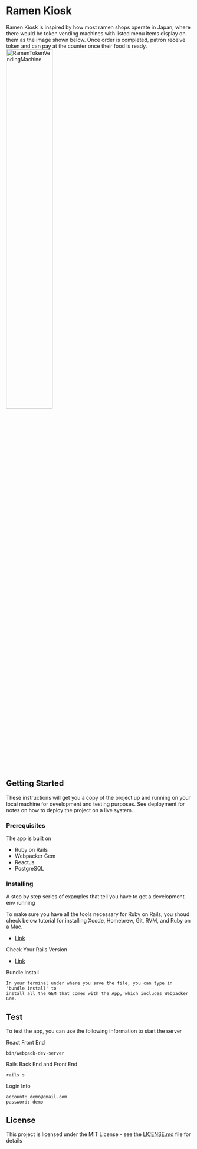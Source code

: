 
# Ramen Kiosk

Ramen Kiosk is inspired by how most ramen shops operate in Japan, where there would be token vending machines with listed menu items display on them as the image shown below. Once order is completed, patron receive token and can pay at the counter once their food is ready.
<br />
<img src="http://tastyislandhawaii.com/images13/general/japanese_vending_machine_ramen.jpg" alt="RamenTokenVendingMachine" width="50%">
<br />

## Getting Started

These instructions will get you a copy of the project up and running on your local machine for development and testing purposes. See deployment for notes on how to deploy the project on a live system.

### Prerequisites

The app is built on
<ul>
  <li>Ruby on Rails</li>
  <li>Webpacker Gem</li>
  <li>ReactJs</li>
  <li>PostgreSQL</li>
</ul>

### Installing

A step by step series of examples that tell you have to get a development env running

To make sure you have all the tools necessary for Ruby on Rails, you shoud check below tutorial for installing Xcode, Homebrew, Git, RVM, and Ruby on a Mac.
<ul>
  <li><a href="https://www.moncefbelyamani.com/how-to-install-xcode-homebrew-git-rvm-ruby-on-mac/">Link</a></li>
</ul>

Check Your Rails Version

<ul>
  <li><a href="http://railsapps.github.io/installrubyonrails-mac.html">Link</a></li>
</ul>

Bundle Install

```
In your terminal under where you save the file, you can type in 'bundle install' to
install all the GEM that comes with the App, which includes Webpacker Gem.
```


## Test

To test the app, you can use the following information to start the server

React Front End
```
bin/webpack-dev-server
```

Rails Back End and Front End
```
rails s
```

Login Info
```
account: demo@gmail.com
password: demo
```

## License

This project is licensed under the MIT License - see the [LICENSE.md](LICENSE.md) file for details


